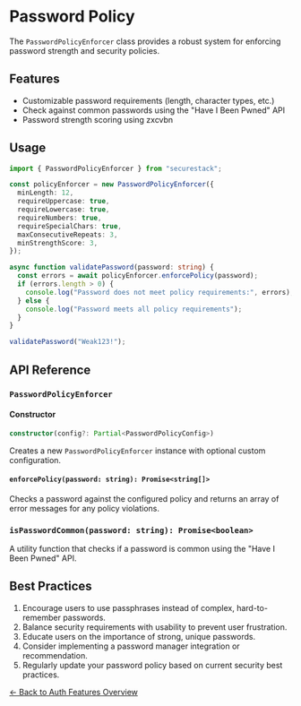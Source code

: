 # Password Policy

The `PasswordPolicyEnforcer` class provides a robust system for enforcing password strength and security policies.

## Features

- Customizable password requirements (length, character types, etc.)
- Check against common passwords using the "Have I Been Pwned" API
- Password strength scoring using zxcvbn

## Usage

```typescript
import { PasswordPolicyEnforcer } from "securestack";

const policyEnforcer = new PasswordPolicyEnforcer({
  minLength: 12,
  requireUppercase: true,
  requireLowercase: true,
  requireNumbers: true,
  requireSpecialChars: true,
  maxConsecutiveRepeats: 3,
  minStrengthScore: 3,
});

async function validatePassword(password: string) {
  const errors = await policyEnforcer.enforcePolicy(password);
  if (errors.length > 0) {
    console.log("Password does not meet policy requirements:", errors);
  } else {
    console.log("Password meets all policy requirements");
  }
}

validatePassword("Weak123!");
```

## API Reference

### `PasswordPolicyEnforcer`

#### Constructor

```typescript
constructor(config?: Partial<PasswordPolicyConfig>)
```

Creates a new `PasswordPolicyEnforcer` instance with optional custom configuration.

#### `enforcePolicy(password: string): Promise<string[]>`

Checks a password against the configured policy and returns an array of error messages for any policy violations.

### `isPasswordCommon(password: string): Promise<boolean>`

A utility function that checks if a password is common using the "Have I Been Pwned" API.

## Best Practices

1. Encourage users to use passphrases instead of complex, hard-to-remember passwords.
2. Balance security requirements with usability to prevent user frustration.
3. Educate users on the importance of strong, unique passwords.
4. Consider implementing a password manager integration or recommendation.
5. Regularly update your password policy based on current security best practices.

[← Back to Auth Features Overview](./AuthFeaturesOverview.md)

